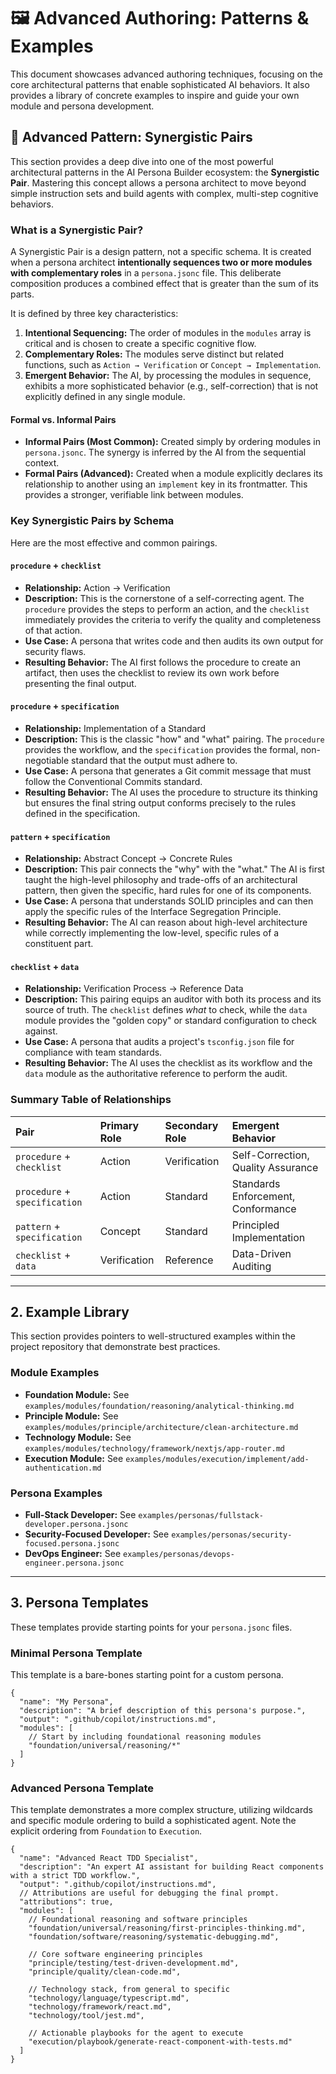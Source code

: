 # 🖼️ Advanced Authoring: Patterns & Examples

This document showcases advanced authoring techniques, focusing on the core architectural patterns that enable sophisticated AI behaviors. It also provides a library of concrete examples to inspire and guide your own module and persona development.

## 🧠 Advanced Pattern: Synergistic Pairs

This section provides a deep dive into one of the most powerful architectural patterns in the AI Persona Builder ecosystem: the **Synergistic Pair**. Mastering this concept allows a persona architect to move beyond simple instruction sets and build agents with complex, multi-step cognitive behaviors.

### What is a Synergistic Pair?

A Synergistic Pair is a design pattern, not a specific schema. It is created when a persona architect **intentionally sequences two or more modules with complementary roles** in a `persona.jsonc` file. This deliberate composition produces a combined effect that is greater than the sum of its parts.

It is defined by three key characteristics:

1.  **Intentional Sequencing:** The order of modules in the `modules` array is critical and is chosen to create a specific cognitive flow.
2.  **Complementary Roles:** The modules serve distinct but related functions, such as `Action → Verification` or `Concept → Implementation`.
3.  **Emergent Behavior:** The AI, by processing the modules in sequence, exhibits a more sophisticated behavior (e.g., self-correction) that is not explicitly defined in any single module.

#### Formal vs. Informal Pairs

- **Informal Pairs (Most Common):** Created simply by ordering modules in `persona.jsonc`. The synergy is inferred by the AI from the sequential context.
- **Formal Pairs (Advanced):** Created when a module explicitly declares its relationship to another using an `implement` key in its frontmatter. This provides a stronger, verifiable link between modules.

### Key Synergistic Pairs by Schema

Here are the most effective and common pairings.

#### `procedure` + `checklist`

- **Relationship:** Action → Verification
- **Description:** This is the cornerstone of a self-correcting agent. The `procedure` provides the steps to perform an action, and the `checklist` immediately provides the criteria to verify the quality and completeness of that action.
- **Use Case:** A persona that writes code and then audits its own output for security flaws.
- **Resulting Behavior:** The AI first follows the procedure to create an artifact, then uses the checklist to review its own work before presenting the final output.

#### `procedure` + `specification`

- **Relationship:** Implementation of a Standard
- **Description:** This is the classic "how" and "what" pairing. The `procedure` provides the workflow, and the `specification` provides the formal, non-negotiable standard that the output must adhere to.
- **Use Case:** A persona that generates a Git commit message that must follow the Conventional Commits standard.
- **Resulting Behavior:** The AI uses the procedure to structure its thinking but ensures the final string output conforms precisely to the rules defined in the specification.

#### `pattern` + `specification`

- **Relationship:** Abstract Concept → Concrete Rules
- **Description:** This pair connects the "why" with the "what." The AI is first taught the high-level philosophy and trade-offs of an architectural pattern, then given the specific, hard rules for one of its components.
- **Use Case:** A persona that understands SOLID principles and can then apply the specific rules of the Interface Segregation Principle.
- **Resulting Behavior:** The AI can reason about high-level architecture while correctly implementing the low-level, specific rules of a constituent part.

#### `checklist` + `data`

- **Relationship:** Verification Process → Reference Data
- **Description:** This pairing equips an auditor with both its process and its source of truth. The `checklist` defines *what* to check, while the `data` module provides the "golden copy" or standard configuration to check against.
- **Use Case:** A persona that audits a project's `tsconfig.json` file for compliance with team standards.
- **Resulting Behavior:** The AI uses the checklist as its workflow and the `data` module as the authoritative reference to perform the audit.

### Summary Table of Relationships

| Pair | Primary Role | Secondary Role | Emergent Behavior |
| :--- | :--- | :--- | :--- |
| `procedure` + `checklist` | Action | Verification | Self-Correction, Quality Assurance |
| `procedure` + `specification` | Action | Standard | Standards Enforcement, Conformance |
| `pattern` + `specification` | Concept | Standard | Principled Implementation |
| `checklist` + `data` | Verification | Reference | Data-Driven Auditing |

---

## 2. Example Library

This section provides pointers to well-structured examples within the project repository that demonstrate best practices.

### Module Examples

- **Foundation Module:** See `examples/modules/foundation/reasoning/analytical-thinking.md`
- **Principle Module:** See `examples/modules/principle/architecture/clean-architecture.md`
- **Technology Module:** See `examples/modules/technology/framework/nextjs/app-router.md`
- **Execution Module:** See `examples/modules/execution/implement/add-authentication.md`

### Persona Examples

- **Full-Stack Developer:** See `examples/personas/fullstack-developer.persona.jsonc`
- **Security-Focused Developer:** See `examples/personas/security-focused.persona.jsonc`
- **DevOps Engineer:** See `examples/personas/devops-engineer.persona.jsonc`

---

## 3. Persona Templates

These templates provide starting points for your `persona.jsonc` files.

### Minimal Persona Template

This template is a bare-bones starting point for a custom persona.

```jsonc
{
  "name": "My Persona",
  "description": "A brief description of this persona's purpose.",
  "output": ".github/copilot/instructions.md",
  "modules": [
    // Start by including foundational reasoning modules
    "foundation/universal/reasoning/*"
  ]
}
```

### Advanced Persona Template

This template demonstrates a more complex structure, utilizing wildcards and specific module ordering to build a sophisticated agent. Note the explicit ordering from `Foundation` to `Execution`.

```jsonc
{
  "name": "Advanced React TDD Specialist",
  "description": "An expert AI assistant for building React components with a strict TDD workflow.",
  "output": ".github/copilot/instructions.md",
  // Attributions are useful for debugging the final prompt.
  "attributions": true,
  "modules": [
    // Foundational reasoning and software principles
    "foundation/universal/reasoning/first-principles-thinking.md",
    "foundation/software/reasoning/systematic-debugging.md",

    // Core software engineering principles
    "principle/testing/test-driven-development.md",
    "principle/quality/clean-code.md",

    // Technology stack, from general to specific
    "technology/language/typescript.md",
    "technology/framework/react.md",
    "technology/tool/jest.md",

    // Actionable playbooks for the agent to execute
    "execution/playbook/generate-react-component-with-tests.md"
  ]
}
```

